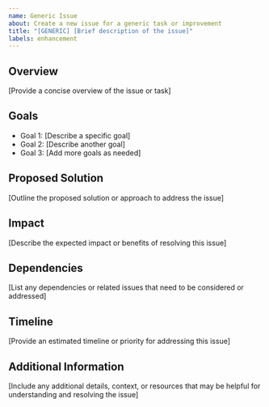 ```yaml
---
name: Generic Issue
about: Create a new issue for a generic task or improvement
title: "[GENERIC] [Brief description of the issue]"
labels: enhancement
---
```


## Overview
[Provide a concise overview of the issue or task]

## Goals
- Goal 1: [Describe a specific goal]
- Goal 2: [Describe another goal]
- Goal 3: [Add more goals as needed]

## Proposed Solution
[Outline the proposed solution or approach to address the issue]

## Impact
[Describe the expected impact or benefits of resolving this issue]

## Dependencies
[List any dependencies or related issues that need to be considered or addressed]

## Timeline
[Provide an estimated timeline or priority for addressing this issue]

## Additional Information
[Include any additional details, context, or resources that may be helpful for understanding and resolving the issue]
